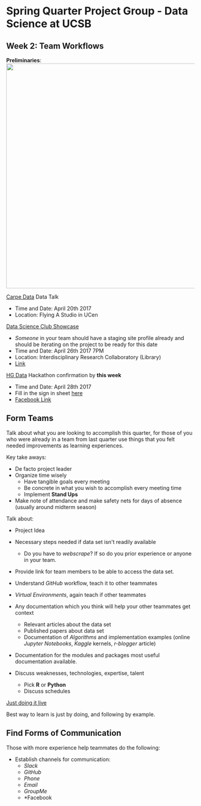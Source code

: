 # Spring Quarter Project Group - Data Science at UCSB
## Week 2: Team Workflows

**Preliminaries**:
<img src="https://scontent-sjc2-1.xx.fbcdn.net/v/t31.0-8/17761132_1062381860572360_8797131265453106947_o.jpg?oh=fbb3d6c2baa375ea1408c9e153cc5c8b&oe=59888707" width="600px">

[Carpe Data](https://carpe.io/) Data Talk 
+ Time and Date: April 20th 2017
+ Location: Flying A Studio in UCen

[Data Science Club Showcase](http://www.library.ucsb.edu/events-exhibitions/data-science-club-showcase) 
+ *Someone* in your team should have a staging site profile already and should be iterating on the project to be ready for this date
+ Time and Date: April 26th 2017 7PM
+ Location: Interdisciplinary Research Collaboratory (Library)
+ [Link](https://www.facebook.com/events/1312104892216288/) 

[HG Data](https://www.hgdata.com/) Hackathon confirmation by **this week**
+ Time and Date: April 28th 2017
+ Fill in the sign in sheet [here](http://tinyurl.com/mmd9d3t)
+ [Facebook Link](https://www.facebook.com/events/1312104892216288/)

## **Form Teams**
Talk about what you are looking to accomplish this quarter, for those of you who were already in a team from last quarter use things that you felt needed improvements as learning experiences. 

Key take aways:
+ De facto project leader
+ Organize time wisely
 	+ Have tangible goals every meeting 
	+ Be concrete in what you wish to accomplish every meeting time
	+ Implement **Stand Ups** 
+ Make note of attendance and make safety nets for days of absence (usually around midterm season)

Talk about:
+ Project Idea
+ Necessary steps needed if data set isn't readily available
	+ Do you have to *webscrape*? If so do you prior experience or anyone in your team.
+ Provide link for team members to be able to access the data set. 
+ Understand *GitHub* workflow, teach it to other teammates
+ *Virtual Environments*, again teach if other teammates
+ Any documentation which you think will help your other teammates get context
	+ Relevant articles about the data set
 	+ Published papers about data set
 	+ Documentation of *Algorithms* and implementation examples (online *Jupyter Notebooks*, *Kaggle* kernels, *r-blogger* article)
+ Documentation for the modules and packages most useful documentation available. 

+ Discuss weaknesses, technologies, expertise, talent
	+ Pick **R** or **Python**
	+ Discuss schedules 

[Just doing it live](https://www.youtube.com/watch?v=Qy-Y3HJNU_s)

Best way to learn is just by doing, and following by example. 

## **Find Forms of Communication** 

Those with more experience help teammates do the following:
+ Establish channels for communication:
	+ *Slack*
	+ *GitHub*
	+ *Phone*
	+ *Email*
	+ *GroupMe*
	+ *Facebook